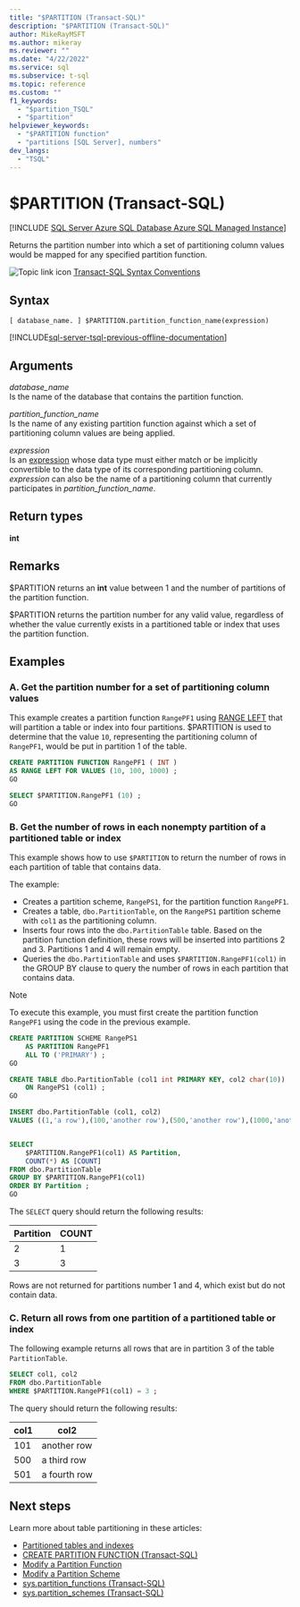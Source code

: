 ```yaml
---
title: "$PARTITION (Transact-SQL)"
description: "$PARTITION (Transact-SQL)"
author: MikeRayMSFT
ms.author: mikeray
ms.reviewer: ""
ms.date: "4/22/2022"
ms.service: sql
ms.subservice: t-sql
ms.topic: reference
ms.custom: ""
f1_keywords:
  - "$partition_TSQL"
  - "$partition"
helpviewer_keywords:
  - "$PARTITION function"
  - "partitions [SQL Server], numbers"
dev_langs:
  - "TSQL"
---
```

# $PARTITION (Transact-SQL)
[!INCLUDE [SQL Server Azure SQL Database Azure SQL Managed Instance](../../includes/applies-to-version/sql-asdb-asdbmi.md)]

Returns the partition number into which a set of partitioning column values would be mapped for any specified partition function.
  
 ![Topic link icon](../../database-engine/configure-windows/media/topic-link.gif "Topic link icon") [Transact-SQL Syntax Conventions](../../t-sql/language-elements/transact-sql-syntax-conventions-transact-sql.md)
  
## Syntax  
  
```syntaxsql
[ database_name. ] $PARTITION.partition_function_name(expression)  
```  
  
[!INCLUDE[sql-server-tsql-previous-offline-documentation](../../includes/sql-server-tsql-previous-offline-documentation.md)]

## Arguments

*database_name*  
Is the name of the database that contains the partition function.  
  
*partition_function_name*  
Is the name of any existing partition function against which a set of partitioning column values are being applied.  
  
*expression*  
Is an [expression](../../t-sql/language-elements/expressions-transact-sql.md) whose data type must either match or be implicitly convertible to the data type of its corresponding partitioning column. *expression* can also be the name of a partitioning column that currently participates in *partition_function_name*.  
  
## Return types

**int**  
  
## Remarks  

$PARTITION returns an **int** value between 1 and the number of partitions of the partition function.  
  
$PARTITION returns the partition number for any valid value, regardless of whether the value currently exists in a partitioned table or index that uses the partition function.  
  
## Examples  
  
### A. Get the partition number for a set of partitioning column values  

This example creates a partition function `RangePF1` using [RANGE LEFT](../../relational-databases/partitions/partitioned-tables-and-indexes.md#partition-function) that will partition a table or index into four partitions. $PARTITION is used to determine that the value `10`, representing the partitioning column of `RangePF1`, would be put in partition 1 of the table.  
  
```sql  
CREATE PARTITION FUNCTION RangePF1 ( INT )  
AS RANGE LEFT FOR VALUES (10, 100, 1000) ;  
GO

SELECT $PARTITION.RangePF1 (10) ;  
GO  
```  
  
### B. Get the number of rows in each nonempty partition of a partitioned table or index  

This example shows how to use `$PARTITION` to return the number of rows in each partition of table that contains data.

The example:
- Creates a partition scheme, `RangePS1`, for the partition function `RangePF1`. 
- Creates a table, `dbo.PartitionTable`, on the `RangePS1` partition scheme with `col1` as the partitioning column.
- Inserts four rows into the `dbo.PartitionTable` table. Based on the partition function definition, these rows will be inserted into partitions 2 and 3. Partitions 1 and 4 will remain empty.
- Queries the `dbo.PartitionTable` and uses `$PARTITION.RangePF1(col1)` in the GROUP BY clause to query the number of rows in each partition that contains data.
  
> [!NOTE]
> To execute this example, you must first create the partition function `RangePF1` using the code in the previous example.
  
```sql
CREATE PARTITION SCHEME RangePS1  
    AS PARTITION RangePF1  
    ALL TO ('PRIMARY') ;  
GO  

CREATE TABLE dbo.PartitionTable (col1 int PRIMARY KEY, col2 char(10))  
    ON RangePS1 (col1) ;  
GO

INSERT dbo.PartitionTable (col1, col2)
VALUES ((1,'a row'),(100,'another row'),(500,'another row'),(1000,'another row'))


SELECT 
	$PARTITION.RangePF1(col1) AS Partition,   
	COUNT(*) AS [COUNT] 
FROM dbo.PartitionTable
GROUP BY $PARTITION.RangePF1(col1)  
ORDER BY Partition ;  
GO  
``` 

The `SELECT` query should return the following results:

| Partition | COUNT |
|-----------|-------|
| 2         | 1     |
| 3         | 3     |

Rows are not returned for partitions number 1 and 4, which exist but do not contain data.

### C. Return all rows from one partition of a partitioned table or index  

The following example returns all rows that are in partition 3 of the table `PartitionTable`.  
  
```sql  
SELECT col1, col2
FROM dbo.PartitionTable
WHERE $PARTITION.RangePF1(col1) = 3 ;  
```

The query should return the following results:

| col1 | col2         |
|------|--------------|
| 101  | another row  |
| 500  | a third row  |
| 501  | a fourth row |
  
## Next steps

Learn more about table partitioning in these articles:

- [Partitioned tables and indexes](../../relational-databases/partitions/partitioned-tables-and-indexes.md)
- [CREATE PARTITION FUNCTION (Transact-SQL)](../statements/create-partition-function-transact-sql.md)
- [Modify a Partition Function](../../relational-databases/partitions/modify-a-partition-function.md)
- [Modify a Partition Scheme](../../relational-databases/partitions/modify-a-partition-scheme.md)
- [sys.partition_functions (Transact-SQL)](../../relational-databases/system-catalog-views/sys-partition-functions-transact-sql.md)
- [sys.partition_schemes (Transact-SQL)](../../relational-databases/system-catalog-views/sys-partition-schemes-transact-sql.md)
